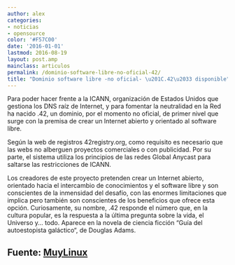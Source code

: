 ```yaml
---
author: alex
categories:
- noticias
- opensource
color: '#F57C00'
date: '2016-01-01'
lastmod: 2016-08-19
layout: post.amp
mainclass: articulos
permalink: /dominio-software-libre-no-oficial-42/
title: "Dominio software libre -no oficial- \u201C.42\u2033 disponible"
---
```


Para poder hacer frente a la ICANN, organización de Estados Unidos que gestiona los DNS raíz de Internet, y para fomentar la neutralidad en la Red ha nacido .42, un dominio, por el momento no oficial, de primer nivel que surge con la premisa de crear un Internet abierto y orientado al software libre.

<!--more--><!--ad-->

Según la web de registros 42registry.org, como requisito es necesario que las webs no alberguen proyectos comerciales o con publicidad. Por su parte, el sistema utiliza los principios de las redes Global Anycast para saltarse las restricciones de ICANN.

Los creadores de este proyecto pretenden crear un Internet abierto, orientado hacia el intercambio de conocimientos y el software libre y son conscientes de la inmensidad del desafío, con las enormes limitaciones que implica pero también son conscientes de los beneficios que ofrece esta opción. Curiosamente, su nombre, .42 responde el número que, en la cultura popular, es la respuesta a la última pregunta sobre la vida, el Universo y… todo. Aparece en la novela de ciencia ficción “Guía del autoestopista galáctico“, de Douglas Adams.

## Fuente: [MuyLinux][2]

 [2]: http://www.muylinux.com/
